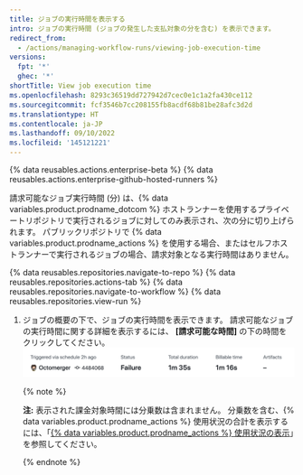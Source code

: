 ```yaml
---
title: ジョブの実行時間を表示する
intro: ジョブの実行時間 (ジョブの発生した支払対象の分を含む) を表示できます。
redirect_from:
  - /actions/managing-workflow-runs/viewing-job-execution-time
versions:
  fpt: '*'
  ghec: '*'
shortTitle: View job execution time
ms.openlocfilehash: 8293c36519dd727942d7cec0e1c1a2fa430ce112
ms.sourcegitcommit: fcf3546b7cc208155fb8acdf68b81be28afc3d2d
ms.translationtype: HT
ms.contentlocale: ja-JP
ms.lasthandoff: 09/10/2022
ms.locfileid: '145121221'
---
```

{% data reusables.actions.enterprise-beta %} {% data reusables.actions.enterprise-github-hosted-runners %}

請求可能なジョブ実行時間 (分) は、{% data variables.product.prodname_dotcom %} ホストランナーを使用するプライベートリポジトリで実行されるジョブに対してのみ表示され、次の分に切り上げられます。 パブリックリポジトリで {% data variables.product.prodname_actions %} を使用する場合、またはセルフホストランナーで実行されるジョブの場合、請求対象となる実行時間はありません。

{% data reusables.repositories.navigate-to-repo %} {% data reusables.repositories.actions-tab %} {% data reusables.repositories.navigate-to-workflow %} {% data reusables.repositories.view-run %}
1. ジョブの概要の下で、ジョブの実行時間を表示できます。 請求可能なジョブの実行時間に関する詳細を表示するには、 **[請求可能な時間]** の下の時間をクリックしてください。
   ![実行および支払請求可能な時間の詳細リンク](/assets/images/help/repository/view-run-billable-time.png)

   {% note %}
   
   **注:** 表示された課金対象時間には分乗数は含まれません。 分乗数を含む、{% data variables.product.prodname_actions %} 使用状況の合計を表示するには、「[{% data variables.product.prodname_actions %} 使用状況の表示](/billing/managing-billing-for-github-actions/viewing-your-github-actions-usage)」を参照してください。
   
   {% endnote %}
